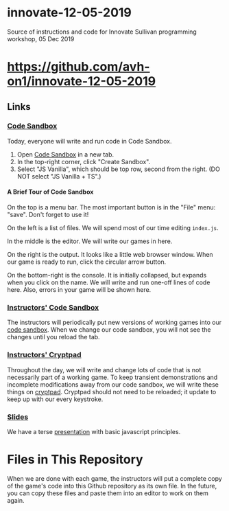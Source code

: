 # innovate-12-05-2019
Source of instructions and code for Innovate Sullivan programming workshop, 05 Dec 2019

# https://github.com/avh-on1/innovate-12-05-2019

## Links

### [Code Sandbox](https://codesandbox.io)

Today, everyone will write and run code in Code Sandbox.

1. Open [Code Sandbox](https://codesandbox.io) in a new tab.
2. In the top-right corner, click "Create Sandbox".
3. Select "JS Vanilla", which should be top row, second from the right. (DO NOT select "JS Vanilla + TS".)

#### A Brief Tour of Code Sandbox

On the top is a menu bar. The most important button is in the "File" menu: "save". Don't forget to use it!

On the left is a list of files. We will spend most of our time editing `index.js`.

In the middle is the editor. We will write our games in here.

On the right is the output. It looks like a little web browser window. When our game is ready to run, click the circular arrow button.

On the bottom-right is the console. It is initially collapsed, but expands when you click on the name. We will write and run one-off lines of code here. Also, errors in your game will be shown here.

### [Instructors' Code Sandbox](https://codesandbox.io/s/innovate-12-05-2019-n7rh8)

The instructors will periodically put new versions of working games into our [code sandbox](https://codesandbox.io/s/innovate-12-05-2019-n7rh8). When we change our code sandbox, you will not see the changes until you reload the tab.

### [Instructors' Cryptpad](https://cryptpad.fr/code/#/2/code/view/Y4EgOADmb8Bia-xKC5zgtZuMMnEkN38NYKIzy6jf6Tg/)

Throughout the day, we will write and change lots of code that is not necessarily part of a working game. To keep transient demonstrations and incomplete modifications away from our code sandbox, we will write these things on [cryptpad](https://cryptpad.fr/code/#/2/code/view/Y4EgOADmb8Bia-xKC5zgtZuMMnEkN38NYKIzy6jf6Tg/). Cryptpad should not need to be reloaded; it update to keep up with our every keystroke.

### [Slides](https://docs.google.com/presentation/d/1G3ZPOtCJCUtviQLXGuoSYPIO3LPDh7fyg1CpABSeyUg)

We have a terse [presentation](https://docs.google.com/presentation/d/1G3ZPOtCJCUtviQLXGuoSYPIO3LPDh7fyg1CpABSeyUg) with basic javascript principles.

# Files in This Repository

When we are done with each game, the instructors will put a complete copy of the game's code into this Github repository as its own file. In the future, you can copy these files and paste them into an editor to work on them again.

